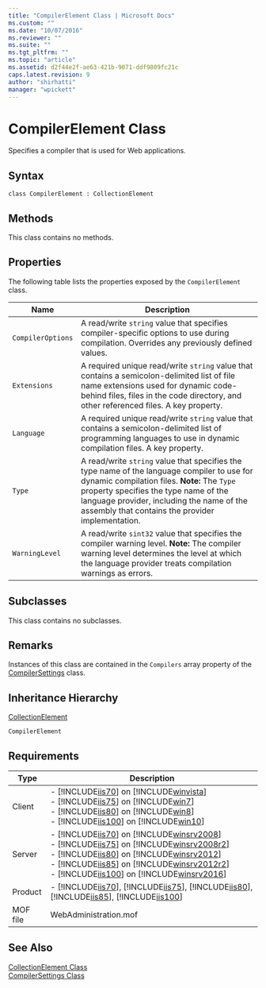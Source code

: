 ```yaml
---
title: "CompilerElement Class | Microsoft Docs"
ms.custom: ""
ms.date: "10/07/2016"
ms.reviewer: ""
ms.suite: ""
ms.tgt_pltfrm: ""
ms.topic: "article"
ms.assetid: d2f44e2f-ae63-421b-9071-ddf9809fc21c
caps.latest.revision: 9
author: "shirhatti"
manager: "wpickett"
---
```

# CompilerElement Class
Specifies a compiler that is used for Web applications.  
  
## Syntax  
  
```vbs  
class CompilerElement : CollectionElement  
```  
  
## Methods  
 This class contains no methods.  
  
## Properties  
 The following table lists the properties exposed by the `CompilerElement` class.  
  
|Name|Description|  
|----------|-----------------|  
|`CompilerOptions`|A read/write `string` value that specifies compiler-specific options to use during compilation. Overrides any previously defined values.|  
|`Extensions`|A required unique read/write `string` value that contains a semicolon-delimited list of file name extensions used for dynamic code-behind files, files in the code directory, and other referenced files. A key property.|  
|`Language`|A required unique read/write `string` value that contains a semicolon-delimited list of programming languages to use in dynamic compilation files. A key property.|  
|`Type`|A read/write `string` value that specifies the type name of the language compiler to use for dynamic compilation files. **Note:**  The `Type` property specifies the type name of the language provider, including the name of the assembly that contains the provider implementation.|  
|`WarningLevel`|A read/write `sint32` value that specifies the compiler warning level. **Note:**  The compiler warning level determines the level at which the language provider treats compilation warnings as errors.|  
  
## Subclasses  
 This class contains no subclasses.  
  
## Remarks  
 Instances of this class are contained in the `Compilers` array property of the [CompilerSettings](../wmi-provider/compilersettings-class.md) class.  
  
## Inheritance Hierarchy  
 [CollectionElement](../wmi-provider/collectionelement-class.md)  
  
 `CompilerElement`  
  
## Requirements  
  
|Type|Description|  
|----------|-----------------|  
|Client|-   [!INCLUDE[iis70](../wmi-provider/includes/iis70-md.md)] on [!INCLUDE[winvista](../wmi-provider/includes/winvista-md.md)]<br />-   [!INCLUDE[iis75](../wmi-provider/includes/iis75-md.md)] on [!INCLUDE[win7](../wmi-provider/includes/win7-md.md)]<br />-   [!INCLUDE[iis80](../wmi-provider/includes/iis80-md.md)] on [!INCLUDE[win8](../wmi-provider/includes/win8-md.md)]<br />-   [!INCLUDE[iis100](../wmi-provider/includes/iis100-md.md)] on [!INCLUDE[win10](../wmi-provider/includes/win10-md.md)]|  
|Server|-   [!INCLUDE[iis70](../wmi-provider/includes/iis70-md.md)] on [!INCLUDE[winsrv2008](../wmi-provider/includes/winsrv2008-md.md)]<br />-   [!INCLUDE[iis75](../wmi-provider/includes/iis75-md.md)] on [!INCLUDE[winsrv2008r2](../wmi-provider/includes/winsrv2008r2-md.md)]<br />-   [!INCLUDE[iis80](../wmi-provider/includes/iis80-md.md)] on [!INCLUDE[winsrv2012](../wmi-provider/includes/winsrv2012-md.md)]<br />-   [!INCLUDE[iis85](../wmi-provider/includes/iis85-md.md)] on [!INCLUDE[winsrv2012r2](../wmi-provider/includes/winsrv2012r2-md.md)]<br />-   [!INCLUDE[iis100](../wmi-provider/includes/iis100-md.md)] on [!INCLUDE[winsrv2016](../wmi-provider/includes/winsrv2016-md.md)]|  
|Product|-   [!INCLUDE[iis70](../wmi-provider/includes/iis70-md.md)], [!INCLUDE[iis75](../wmi-provider/includes/iis75-md.md)], [!INCLUDE[iis80](../wmi-provider/includes/iis80-md.md)], [!INCLUDE[iis85](../wmi-provider/includes/iis85-md.md)], [!INCLUDE[iis100](../wmi-provider/includes/iis100-md.md)]|  
|MOF file|WebAdministration.mof|  
  
## See Also  
 [CollectionElement Class](../wmi-provider/collectionelement-class.md)   
 [CompilerSettings Class](../wmi-provider/compilersettings-class.md)